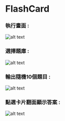 # FlashCard

### 執行畫面 :
![alt text][run]

### 選擇題庫 :
![alt text][choose]

### 輸出隨機10個題目 :
![alt text][output]

### 點選卡片翻面顯示答案 :
![alt text][answer]


[run]: https://github.com/YuyuNagi/FlashCard/blob/main/%E9%96%8B%E5%A7%8B%E7%95%AB%E9%9D%A2.png?raw=true
[choose]: https://github.com/YuyuNagi/FlashCard/blob/main/%E9%81%B8%E9%A1%8C%E5%BA%AB.png?raw=true
[output]: https://github.com/YuyuNagi/FlashCard/blob/main/%E9%A1%AF%E7%A4%BA%E9%9A%A8%E6%A9%9F%E9%A1%8C%E7%9B%AE.png?raw=true
[answer]: https://github.com/YuyuNagi/FlashCard/blob/main/%E9%BB%9E%E9%81%B8%E9%A1%AF%E7%A4%BA%E7%AD%94%E6%A1%88.png?raw=true

